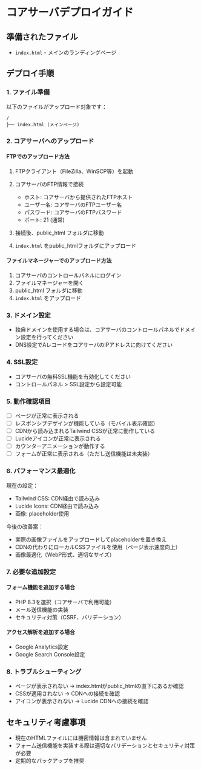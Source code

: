 # コアサーバデプロイガイド

## 準備されたファイル
- `index.html` - メインのランディングページ

## デプロイ手順

### 1. ファイル準備
以下のファイルがアップロード対象です：
```
/
├── index.html (メインページ)
```

### 2. コアサーバへのアップロード

#### FTPでのアップロード方法
1. FTPクライアント（FileZilla、WinSCP等）を起動
2. コアサーバのFTP情報で接続
   - ホスト: コアサーバから提供されたFTPホスト
   - ユーザー名: コアサーバのFTPユーザー名
   - パスワード: コアサーバのFTPパスワード
   - ポート: 21 (通常)

3. 接続後、public_html フォルダに移動

4. `index.html` をpublic_htmlフォルダにアップロード

#### ファイルマネージャーでのアップロード方法
1. コアサーバのコントロールパネルにログイン
2. ファイルマネージャーを開く
3. public_html フォルダに移動
4. `index.html` をアップロード

### 3. ドメイン設定
- 独自ドメインを使用する場合は、コアサーバのコントロールパネルでドメイン設定を行ってください
- DNS設定でAレコードをコアサーバのIPアドレスに向けてください

### 4. SSL設定
- コアサーバの無料SSL機能を有効化してください
- コントロールパネル > SSL設定から設定可能

### 5. 動作確認項目
- [ ] ページが正常に表示される
- [ ] レスポンシブデザインが機能している（モバイル表示確認）
- [ ] CDNから読み込まれるTailwind CSSが正常に動作している
- [ ] Lucideアイコンが正常に表示される
- [ ] カウンターアニメーションが動作する
- [ ] フォームが正常に表示される（ただし送信機能は未実装）

### 6. パフォーマンス最適化
現在の設定：
- Tailwind CSS: CDN経由で読み込み
- Lucide Icons: CDN経由で読み込み  
- 画像: placeholder使用

今後の改善案：
- 実際の画像ファイルをアップロードしてplaceholderを置き換え
- CDNの代わりにローカルCSSファイルを使用（ページ表示速度向上）
- 画像最適化（WebP形式、適切なサイズ）

### 7. 必要な追加設定

#### フォーム機能を追加する場合
- PHP 8.3を選択（コアサーバで利用可能）
- メール送信機能の実装
- セキュリティ対策（CSRF、バリデーション）

#### アクセス解析を追加する場合
- Google Analytics設定
- Google Search Console設定

### 8. トラブルシューティング
- ページが表示されない → index.htmlがpublic_htmlの直下にあるか確認
- CSSが適用されない → CDNへの接続を確認
- アイコンが表示されない → Lucide CDNへの接続を確認

## セキュリティ考慮事項
- 現在のHTMLファイルには機密情報は含まれていません
- フォーム送信機能を実装する際は適切なバリデーションとセキュリティ対策が必要
- 定期的なバックアップを推奨